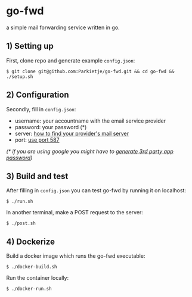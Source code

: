 # go-fwd
a simple mail forwarding service written in go.

## 1) Setting up
First, clone repo and generate example `config.json`:

`$ git clone git@github.com:Parkietje/go-fwd.git && cd go-fwd && ./setup.sh`


## 2) Configuration
Secondly, fill in `config.json`:

- username: your accountname with the email service provider
- password: your password (*)
- server: [how to find your provider's mail server](https://serversmtp.com/what-is-my-smtp/)
- port: [use port 587](https://www.mailgun.com/blog/which-smtp-port-understanding-ports-25-465-587/)

_(* if you are using google you might have to [generate 3rd party app password](https://support.google.com/accounts/answer/185833))_

## 3) Build and test
After filling in `config.json` you can test go-fwd by running it on localhost:

`$ ./run.sh`

In another terminal, make a POST request to the server:

`$ ./post.sh`

## 4) Dockerize
Build a docker image which runs the go-fwd executable:

`$ ./docker-build.sh`

Run the container locally:

`$ ./docker-run.sh`


